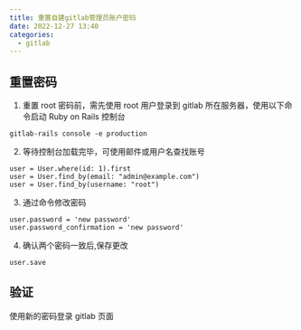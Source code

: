 ```yaml
---
title: 重置自建gitlab管理员账户密码
date: 2022-12-27 13:40
categories:
  - gitlab
---
```


## 重置密码

1. 重置 root 密码前，需先使用 root 用户登录到 gitlab 所在服务器，使用以下命令启动 Ruby on Rails 控制台

```
gitlab-rails console -e production
```

2. 等待控制台加载完毕，可使用邮件或用户名查找账号

```
user = User.where(id: 1).first
user = User.find_by(email: "admin@example.com")
user = User.find_by(username: "root")
```

3. 通过命令修改密码

```
user.password = 'new password'
user.password_confirmation = 'new password'
```

4. 确认两个密码一致后,保存更改

```
user.save
```

## 验证

使用新的密码登录 gitlab 页面
